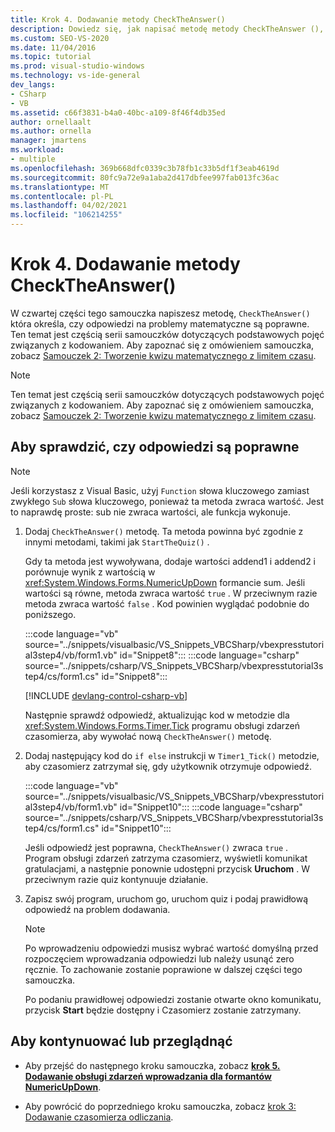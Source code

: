 ```yaml
---
title: Krok 4. Dodawanie metody CheckTheAnswer()
description: Dowiedz się, jak napisać metodę metody CheckTheAnswer (), aby określić, czy odpowiedzi na problemy matematyczne są poprawne.
ms.custom: SEO-VS-2020
ms.date: 11/04/2016
ms.topic: tutorial
ms.prod: visual-studio-windows
ms.technology: vs-ide-general
dev_langs:
- CSharp
- VB
ms.assetid: c66f3831-b4a0-40bc-a109-8f46f4db35ed
author: ornellaalt
ms.author: ornella
manager: jmartens
ms.workload:
- multiple
ms.openlocfilehash: 369b668dfc0339c3b78fb1c33b5df1f3eab4619d
ms.sourcegitcommit: 80fc9a72e9a1aba2d417dbfee997fab013fc36ac
ms.translationtype: MT
ms.contentlocale: pl-PL
ms.lasthandoff: 04/02/2021
ms.locfileid: "106214255"
---
```

# <a name="step-4-add-the-checktheanswer-method"></a>Krok 4. Dodawanie metody CheckTheAnswer()

W czwartej części tego samouczka napiszesz metodę, `CheckTheAnswer()` która określa, czy odpowiedzi na problemy matematyczne są poprawne. Ten temat jest częścią serii samouczków dotyczących podstawowych pojęć związanych z kodowaniem. Aby zapoznać się z omówieniem samouczka, zobacz [Samouczek 2: Tworzenie kwizu matematycznego z limitem czasu](../ide/tutorial-2-create-a-timed-math-quiz.md).

> [!NOTE]
> Ten temat jest częścią serii samouczków dotyczących podstawowych pojęć związanych z kodowaniem. Aby zapoznać się z omówieniem samouczka, zobacz [Samouczek 2: Tworzenie kwizu matematycznego z limitem czasu](../ide/tutorial-2-create-a-timed-math-quiz.md).

## <a name="to-verify-whether-the-answers-are-correct"></a>Aby sprawdzić, czy odpowiedzi są poprawne

> [!NOTE]
> Jeśli korzystasz z Visual Basic, użyj `Function` słowa kluczowego zamiast zwykłego `Sub` słowa kluczowego, ponieważ ta metoda zwraca wartość. Jest to naprawdę proste: sub nie zwraca wartości, ale funkcja wykonuje.

1. Dodaj `CheckTheAnswer()` metodę. Ta metoda powinna być zgodnie z innymi metodami, takimi jak `StartTheQuiz()` .

     Gdy ta metoda jest wywoływana, dodaje wartości addend1 i addend2 i porównuje wynik z wartością w <xref:System.Windows.Forms.NumericUpDown> formancie sum. Jeśli wartości są równe, metoda zwraca wartość `true` . W przeciwnym razie metoda zwraca wartość `false` . Kod powinien wyglądać podobnie do poniższego.

     :::code language="vb" source="../snippets/visualbasic/VS_Snippets_VBCSharp/vbexpresstutorial3step4/vb/form1.vb" id="Snippet8":::
     :::code language="csharp" source="../snippets/csharp/VS_Snippets_VBCSharp/vbexpresstutorial3step4/cs/form1.cs" id="Snippet8":::

     [!INCLUDE [devlang-control-csharp-vb](./includes/devlang-control-csharp-vb.md)]

     Następnie sprawdź odpowiedź, aktualizując kod w metodzie dla <xref:System.Windows.Forms.Timer.Tick> programu obsługi zdarzeń czasomierza, aby wywołać nową `CheckTheAnswer()` metodę.

2. Dodaj następujący kod do `if else` instrukcji w `Timer1_Tick()` metodzie, aby czasomierz zatrzymał się, gdy użytkownik otrzymuje odpowiedź.

     :::code language="vb" source="../snippets/visualbasic/VS_Snippets_VBCSharp/vbexpresstutorial3step4/vb/form1.vb" id="Snippet10":::
     :::code language="csharp" source="../snippets/csharp/VS_Snippets_VBCSharp/vbexpresstutorial3step4/cs/form1.cs" id="Snippet10":::

     Jeśli odpowiedź jest poprawna, `CheckTheAnswer()` zwraca `true` . Program obsługi zdarzeń zatrzyma czasomierz, wyświetli komunikat gratulacjami, a następnie ponownie udostępni przycisk **Uruchom** . W przeciwnym razie quiz kontynuuje działanie.

3. Zapisz swój program, uruchom go, uruchom quiz i podaj prawidłową odpowiedź na problem dodawania.

    > [!NOTE]
    > Po wprowadzeniu odpowiedzi musisz wybrać wartość domyślną przed rozpoczęciem wprowadzania odpowiedzi lub należy usunąć zero ręcznie. To zachowanie zostanie poprawione w dalszej części tego samouczka.

     Po podaniu prawidłowej odpowiedzi zostanie otwarte okno komunikatu, przycisk **Start** będzie dostępny i Czasomierz zostanie zatrzymany.

## <a name="to-continue-or-review"></a>Aby kontynuować lub przeglądnąć

- Aby przejść do następnego kroku samouczka, zobacz **[krok 5. Dodawanie obsługi zdarzeń wprowadzania dla formantów NumericUpDown](../ide/step-5-add-enter-event-handlers-for-the-numericupdown-controls.md)**.

- Aby powrócić do poprzedniego kroku samouczka, zobacz [krok 3: Dodawanie czasomierza odliczania](../ide/step-3-add-a-countdown-timer.md).

